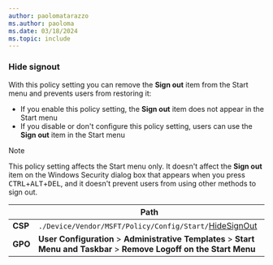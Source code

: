 ```yaml
---
author: paolomatarazzo
ms.author: paoloma
ms.date: 03/18/2024
ms.topic: include
---
```


### Hide signout

With this policy setting you can remove the **Sign out** item from the Start menu and prevents users from restoring it:

- If you enable this policy setting, the **Sign out** item does not appear in the Start menu
- If you disable or don't configure this policy setting, users can use the **Sign out** item in the Start menu

> [!NOTE]
>
> This policy setting affects the Start menu only. It doesn't affect the **Sign out** item on the Windows Security dialog box that appears when you press <kbd>CTRL</kbd>+<kbd>ALT</kbd>+<kbd>DEL</kbd>, and it doesn't prevent users from using other methods to sign out.

|  | Path |
|--|--|
| **CSP** | `./Device/Vendor/MSFT/Policy/Config/Start/`[HideSignOut](/windows/client-management/mdm/policy-csp-start#hidesignout) |
| **GPO** | **User Configuration** > **Administrative Templates** > **Start Menu and Taskbar** > **Remove Logoff on the Start Menu** |
